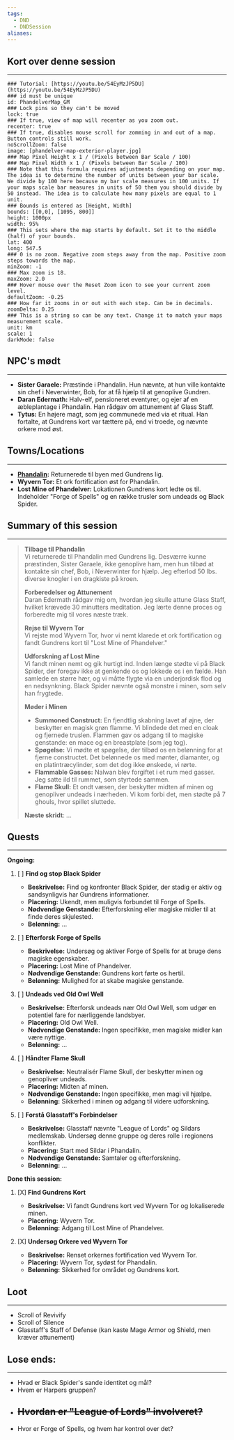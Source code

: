 ```yaml
---
tags:
  - DND
  - DNDSession
aliases:
---
```

## Kort over denne session
---
```leaflet
### Tutorial: [https://youtu.be/54EyMzJP5DU](https://youtu.be/54EyMzJP5DU)  
### id must be unique  
id: PhandelverMap_GM  
### Lock pins so they can't be moved  
lock: true
### If true, view of map will recenter as you zoom out.  
recenter: true  
### If true, disables mouse scroll for zomming in and out of a map. Button controls still work.  
noScrollZoom: false  
image: [phandelver-map-exterior-player.jpg] 
### Map Pixel Height x 1 / (Pixels between Bar Scale / 100)  
### Map Pixel Width x 1 / (Pixels between Bar Scale / 100)  
### Note that this formula requires adjustments depending on your map. The idea is to determine the number of units between your bar scale. We divide by 100 here because my bar scale measures in 100 units. If your maps scale bar measures in units of 50 them you should divide by 50 instead. The idea is to calculate how many pixels are equal to 1 unit.  
### Bounds is entered as [Height, Width]  
bounds: [[0,0], [1095, 800]]
height: 1000px  
width: 95%  
### This sets where the map starts by default. Set it to the middle (half) of your bounds.  
lat: 400 
long: 547.5
### 0 is no zoom. Negative zoom steps away from the map. Positive zoom steps towards the map.  
minZoom: -1  
### Max zoom is 18.  
maxZoom: 2.0  
### Hover mouse over the Reset Zoom icon to see your current zoom level.  
defaultZoom: -0.25
### How far it zooms in or out with each step. Can be in decimals.  
zoomDelta: 0.25  
### This is a string so can be any text. Change it to match your maps measurement scale.  
unit: km  
scale: 1  
darkMode: false   
```

## NPC's mødt
---
- **Sister Garaele:** Præstinde i Phandalin. Hun nævnte, at hun ville kontakte sin chef i Neverwinter, Bob, for at få hjælp til at genoplive Gundren.
- **Daran Edermath:** Halv-elf, pensioneret eventyrer, og ejer af en æbleplantage i Phandalin. Han rådgav om attunement af Glass Staff.
- **Tytus:** En højere magt, som jeg communede med via et ritual. Han fortalte, at Gundrens kort var tættere på, end vi troede, og nævnte orkere mod øst.
## Towns/Locations
---
- **[Phandalin](../World/Sword-Coast/Towns/Phandalin.md):** Returnerede til byen med Gundrens lig.
- **Wyvern Tor:** Et ork fortification øst for Phandalin.
- **Lost Mine of Phandelver:** Lokationen Gundrens kort ledte os til. Indeholder "Forge of Spells" og en række trusler som undeads og Black Spider.
## Summary of this session
---
> **Tilbage til Phandalin**  
> Vi returnerede til Phandalin med Gundrens lig. Desværre kunne præstinden, Sister Garaele, ikke genoplive ham, men hun tilbød at kontakte sin chef, Bob, i Neverwinter for hjælp. Jeg efterlod 50 lbs. diverse knogler i en dragkiste på kroen.
> 
> **Forberedelser og Attunement**  
> Daran Edermath rådgav mig om, hvordan jeg skulle attune Glass Staff, hvilket krævede 30 minutters meditation. Jeg lærte denne proces og forberedte mig til vores næste træk.
> 
> **Rejse til Wyvern Tor**  
> Vi rejste mod Wyvern Tor, hvor vi nemt klarede et ork fortification og fandt Gundrens kort til "Lost Mine of Phandelver."
> 
> **Udforskning af Lost Mine**  
> Vi fandt minen nemt og gik hurtigt ind. Inden længe stødte vi på Black Spider, der foregav ikke at genkende os og lokkede os i en fælde. Han samlede en større hær, og vi måtte flygte via en underjordisk flod og en nedsynkning. Black Spider nævnte også monstre i minen, som selv han frygtede.
> 
> **Møder i Minen**
> - **Summoned Construct:** En fjendtlig skabning lavet af øjne, der beskytter en magisk grøn flamme. Vi blindede det med en cloak og fjernede truslen. Flammen gav os adgang til to magiske genstande: en mace og en breastplate (som jeg tog).
> - **Spøgelse:** Vi mødte et spøgelse, der tilbød os en belønning for at fjerne constructet. Det belønnede os med mønter, diamanter, og en platintræcylinder, som det dog ikke ønskede, vi rørte.
> - **Flammable Gasses:** Nalwan blev forgiftet i et rum med gasser. Jeg satte ild til rummet, som styrtede sammen.
> - **Flame Skull:** Et ondt væsen, der beskytter midten af minen og genopliver undeads i nærheden. Vi kom forbi det, men stødte på 7 ghouls, hvor spillet sluttede.
> 
> **Næste skridt**:
> ...


## Quests 
---
**Ongoing:**
1. [ ] **Find og stop Black Spider**
	- **Beskrivelse:** Find og konfronter Black Spider, der stadig er aktiv og sandsynligvis har Gundrens informationer.
	- **Placering:** Ukendt, men muligvis forbundet til Forge of Spells.
	- **Nødvendige Genstande:** Efterforskning eller magiske midler til at finde deres skjulested.
	- **Belønning:** ...
	
2. [ ] **Efterforsk Forge of Spells**
	- **Beskrivelse:** Undersøg og aktiver Forge of Spells for at bruge dens magiske egenskaber.
	- **Placering:** Lost Mine of Phandelver.
	- **Nødvendige Genstande:** Gundrens kort førte os hertil.
	- **Belønning:** Mulighed for at skabe magiske genstande.

3. [ ] **Undeads ved Old Owl Well**
	- **Beskrivelse:** Efterforsk undeads nær Old Owl Well, som udgør en potentiel fare for nærliggende landsbyer.
	- **Placering:** Old Owl Well.
	- **Nødvendige Genstande:** Ingen specifikke, men magiske midler kan være nyttige.
	- **Belønning:** ...

4. [ ] **Håndter Flame Skull**
	- **Beskrivelse:** Neutralisér Flame Skull, der beskytter minen og genopliver undeads.
	- **Placering:** Midten af minen.
	- **Nødvendige Genstande:** Ingen specifikke, men magi vil hjælpe.
	- **Belønning:** Sikkerhed i minen og adgang til videre udforskning.

5. [ ] **Forstå Glasstaff's Forbindelser**
	- **Beskrivelse:** Glasstaff nævnte "League of Lords" og Sildars medlemskab. Undersøg denne gruppe og deres rolle i regionens konflikter.
	- **Placering:** Start med Sildar i Phandalin.
	- **Nødvendige Genstande:** Samtaler og efterforskning.
	- **Belønning:** ...
	
 **Done this session:**
1. [X] **Find Gundrens Kort**
	- **Beskrivelse:** Vi fandt Gundrens kort ved Wyvern Tor og lokaliserede minen.
	- **Placering:** Wyvern Tor.
	- **Belønning:** Adgang til Lost Mine of Phandelver.

2. [X] **Undersøg Orkere ved Wyvern Tor**
	- **Beskrivelse:** Renset orkernes fortification ved Wyvern Tor.
	- **Placering:** Wyvern Tor, sydøst for Phandalin.
	- **Belønning:** Sikkerhed for området og Gundrens kort.

## Loot
---
- Scroll of Revivify
- Scroll of Silence
- Glasstaff's Staff of Defense (kan kaste Mage Armor og Shield, men kræver attunement)

## Lose ends:
---
- Hvad er Black Spider's sande identitet og mål?
- Hvem er Harpers gruppen?
- ~~Hvordan er "League of Lords" involveret?~~
	- 
- Hvor er Forge of Spells, og hvem har kontrol over det?